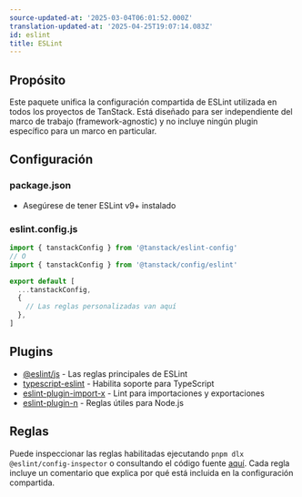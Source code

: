 ```yaml
---
source-updated-at: '2025-03-04T06:01:52.000Z'
translation-updated-at: '2025-04-25T19:07:14.083Z'
id: eslint
title: ESLint
---
```

## Propósito

Este paquete unifica la configuración compartida de ESLint utilizada en todos los proyectos de TanStack. Está diseñado para ser independiente del marco de trabajo (framework-agnostic) y no incluye ningún plugin específico para un marco en particular.

## Configuración

### package.json

- Asegúrese de tener ESLint v9+ instalado

### eslint.config.js

```js
import { tanstackConfig } from '@tanstack/eslint-config'
// O
import { tanstackConfig } from '@tanstack/config/eslint'

export default [
  ...tanstackConfig,
  {
    // Las reglas personalizadas van aquí
  },
]
```

## Plugins

- [@eslint/js](https://github.com/eslint/eslint) - Las reglas principales de ESLint
- [typescript-eslint](https://github.com/typescript-eslint/typescript-eslint) - Habilita soporte para TypeScript
- [eslint-plugin-import-x](https://github.com/un-ts/eslint-plugin-import-x) - Lint para importaciones y exportaciones
- [eslint-plugin-n](https://github.com/eslint-community/eslint-plugin-n) - Reglas útiles para Node.js

## Reglas

Puede inspeccionar las reglas habilitadas ejecutando `pnpm dlx @eslint/config-inspector` o consultando el código fuente [aquí](https://github.com/TanStack/config/tree/main/packages/eslint-config). Cada regla incluye un comentario que explica por qué está incluida en la configuración compartida.
